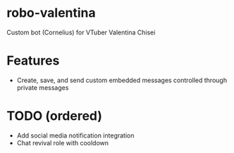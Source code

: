 # robo-valentina
Custom bot (Cornelius) for VTuber Valentina Chisei

# Features
- Create, save, and send custom embedded messages controlled through private messages

# TODO (ordered)
- Add social media notification integration
- Chat revival role with cooldown